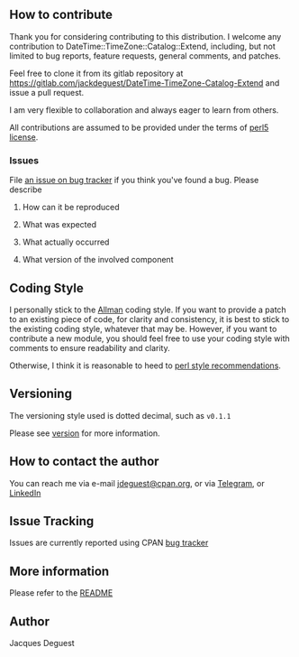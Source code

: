 ## How to contribute
 
Thank you for considering contributing to this distribution.
I welcome any contribution to DateTime::TimeZone::Catalog::Extend, including, but not limited to bug reports, feature requests, general comments, and patches.

Feel free to clone it from its gitlab repository at <https://gitlab.com/jackdeguest/DateTime-TimeZone-Catalog-Extend> and issue a pull request.

I am very flexible to collaboration and always eager to learn from others.

All contributions are assumed to be provided under the terms of [perl5 license](http://dev.perl.org/licenses/).

### Issues

File [an issue on bug tracker](https://gitlab.com/jackdeguest/DateTime-TimeZone-Catalog-Extend/issues) if you think you've found a bug. Please describe

1. How can it be reproduced

1. What was expected

1. What actually occurred

1. What version of the involved component

## Coding Style

I personally stick to the [Allman](https://en.wikipedia.org/wiki/Indentation_style#Allman_style) coding style. If you want to provide a patch to an existing piece of code, for clarity and consistency, it is best to stick to the existing coding style, whatever that may be. However, if you want to contribute a new module, you should feel free to use your coding style with comments to ensure readability and clarity.

Otherwise, I think it is reasonable to heed to [perl style recommendations](https://metacpan.org/pod/perlstyle).

## Versioning

The versioning style used is dotted decimal, such as `v0.1.1`

Please see [version](https://metacpan.org/pod/version) for more information.

## How to contact the author

You can reach me via e-mail <jdeguest@cpan.org>, or via [Telegram](https://t.me/jackdeguest), or [LinkedIn](https://www.linkedin.com/in/jackdeguest/)

## Issue Tracking

Issues are currently reported using CPAN [bug tracker](https://gitlab.com/jackdeguest/DateTime-TimeZone-Catalog-Extend/issues)

## More information

Please refer to the [README](https://metacpan.org/source/JDEGUEST/DateTime-TimeZone-Catalog-Extend-v0.2.0/README.md)

## Author

Jacques Deguest

